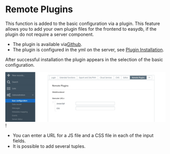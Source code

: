 # Remote Plugins

This function is added to the basic configuration via a plugin. This feature allows you to add your own plugin files for the frontend to easydb, if the plugin do not require a server component.

* The plugin is available via[Github](https://github.com/programmfabrik/easydb-remote-plugin).
* The plugin is configured in the yml on the server, see [Plugin Installation](../../../sysadmin/plugin/plugin.html).

After successful installation the plugin appears in the selection of the basic configuration.

![](remote_plugin_en.jpg)!

* You can enter a URL for a JS file and a CSS file in each of the input fields.
* It is possible to add several tuples.
